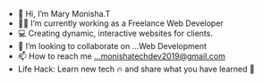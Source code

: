 - 👋 Hi, I’m Mary Monisha.T
- 👨‍💻 I’m currently working as a Freelance Web Developer
- 💻 Creating dynamic, interactive websites for clients.
- 💞️ I’m looking to collaborate on ...Web Development 
- 📫 How to reach me ...monishatechdev2019@gmail.com
- Life Hack: Learn new tech 🔥 and share what you have learned 🎉

<!---
MonishaThobias/MonishaThobias is a ✨ special ✨ repository because its `README.md` (this file) appears on your GitHub profile.
You can click the Preview link to take a look at your changes.
--->
